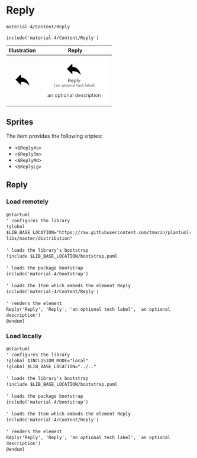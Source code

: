 # Reply


```text
material-4/Content/Reply
```

```text
include('material-4/Content/Reply')
```



| Illustration | Reply |
| :---: | :---: |
| ![illustration for Illustration](../../material-4/Content/Reply.png) | ![illustration for Reply](../../material-4/Content/Reply.Local.png) |



## Sprites
The item provides the following sriptes:

- `<$ReplyXs>`
- `<$ReplySm>`
- `<$ReplyMd>`
- `<$ReplyLg>`





## Reply

### Load remotely
```plantuml
@startuml
' configures the library
!global $LIB_BASE_LOCATION="https://raw.githubusercontent.com/tmorin/plantuml-libs/master/distribution"

' loads the library's bootstrap
!include $LIB_BASE_LOCATION/bootstrap.puml

' loads the package bootstrap
include('material-4/bootstrap')

' loads the Item which embeds the element Reply
include('material-4/Content/Reply')

' renders the element
Reply('Reply', 'Reply', 'an optional tech label', 'an optional description')
@enduml
```

### Load locally
```plantuml
@startuml
' configures the library
!global $INCLUSION_MODE="local"
!global $LIB_BASE_LOCATION="../.."

' loads the library's bootstrap
!include $LIB_BASE_LOCATION/bootstrap.puml

' loads the package bootstrap
include('material-4/bootstrap')

' loads the Item which embeds the element Reply
include('material-4/Content/Reply')

' renders the element
Reply('Reply', 'Reply', 'an optional tech label', 'an optional description')
@enduml
```

